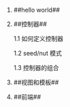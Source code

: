 
1. ##hello world##

2. ##控制器##

	1.1 如何定义控制器
    
    1.2 seed/nut 模式
    
    1.3 控制器的组合
    
  

3. ##视图和模板## 


4. ##前端##

